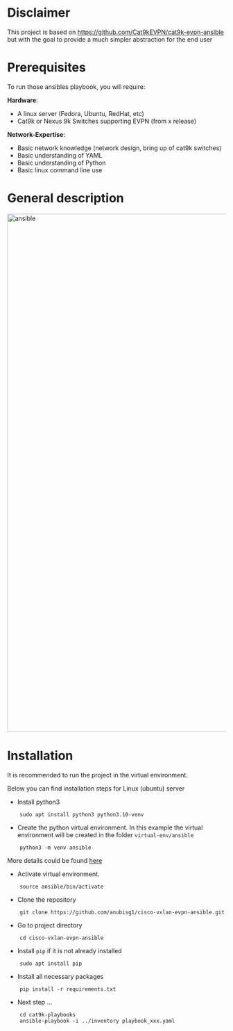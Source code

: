 # Disclaimer #

This project is based on https://github.com/Cat9kEVPN/cat9k-evpn-ansible
but with the goal to provide a much simpler abstraction for the end user

# Prerequisites #

To run those ansibles playbook, you will require:  

**Hardware**:

* A linux server (Fedora, Ubuntu, RedHat, etc)
* Cat9k or Nexus 9k Switches supporting EVPN (from x release)

**Network-Expertise**:

* Basic network knowledge (network design, bring up of cat9k switches)  
* Basic understanding of YAML  
* Basic understanding of Python  
* Basic linux command line use  

# General description #

<img width="1192" alt="ansible" src="https://user-images.githubusercontent.com/107021162/175528526-5d8b59ea-7f39-4d78-ac95-b08fed9ebbf6.png">

# Installation #

It is recommended to run the project in the virtual environment.

Below you can find installation steps for Linux (ubuntu) server

* Install python3
```
    sudo apt install python3 python3.10-venv
```
* Create the python virtual environment. In this example the virtual environment will be created in the folder ``virtual-env/ansible``
```
    python3 -m venv ansible
```

More details could be found [here](https://docs.python.org/3/library/venv.html)

* Activate virtual environment.
```
    source ansible/bin/activate
```
* Clone the repository
```
    git clone https://github.com/anubisg1/cisco-vxlan-evpn-ansible.git
```
* Go to project directory
```
    cd cisco-vxlan-evpn-ansible
```
* Install ``pip`` if it is not already installed
```
    sudo apt install pip
```
* Install all necessary packages
```
    pip install -r requirements.txt
```

* Next step ...

```
    cd cat9k-playbooks
    ansible-playbook -i ../inventory playbook_xxx.yaml
```
